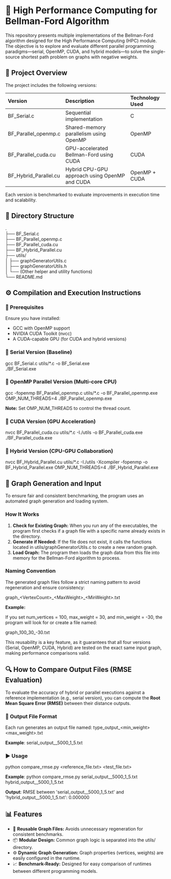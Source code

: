 # **🧮 High Performance Computing for Bellman-Ford Algorithm**

This repository presents multiple implementations of the Bellman-Ford algorithm designed for the High Performance Computing (HPC) module. The objective is to explore and evaluate different parallel programming paradigms—serial, OpenMP, CUDA, and hybrid models—to solve the single-source shortest path problem on graphs with negative weights.

## **📂 Project Overview**

The project includes the following versions:

| Version | Description | Technology Used |
| :---- | :---- | :---- |
| BF\_Serial.c | Sequential implementation | C |
| BF\_Parallel\_openmp.c | Shared-memory parallelism using OpenMP | OpenMP |
| BF\_Parallel\_cuda.cu | GPU-accelerated Bellman-Ford using CUDA | CUDA |
| BF\_Hybrid\_Parallel.cu | Hybrid CPU-GPU approach using OpenMP and CUDA | OpenMP \+ CUDA |

Each version is benchmarked to evaluate improvements in execution time and scalability.

## **📂 Directory Structure**

.  
├── BF\_Serial.c  
├── BF\_Parallel\_openmp.c  
├── BF\_Parallel\_cuda.cu  
├── BF\_Hybrid\_Parallel.cu  
├── utils/  
│   ├── graphGeneratorUtils.c  
│   ├── graphGeneratorUtils.h  
│   └── (Other helper and utility functions)  
└── README.md

## **⚙️ Compilation and Execution Instructions**

### **📌 Prerequisites**

Ensure you have installed:

* GCC with OpenMP support  
* NVIDIA CUDA Toolkit (nvcc)  
* A CUDA-capable GPU (for CUDA and hybrid versions)

### **🔹 Serial Version (Baseline)**

gcc BF\_Serial.c utils/\*.c \-o BF\_Serial.exe  
./BF\_Serial.exe

### **🔹 OpenMP Parallel Version (Multi-core CPU)**

gcc \-fopenmp BF\_Parallel\_openmp.c utils/\*.c \-o BF\_Parallel\_openmp.exe  
OMP\_NUM\_THREADS=4 ./BF\_Parallel\_openmp.exe

**Note:** Set OMP\_NUM\_THREADS to control the thread count.

### **🔹 CUDA Version (GPU Acceleration)**

nvcc BF\_Parallel\_cuda.cu utils/\*.c \-I./utils \-o BF\_Parallel\_cuda.exe  
./BF\_Parallel\_cuda.exe

### **🔹 Hybrid Version (CPU-GPU Collaboration)**

nvcc BF\_Hybrid\_Parallel.cu utils/\*.c \-I./utils \-Xcompiler \-fopenmp \-o BF\_Hybrid\_Parallel.exe
OMP_NUM_THREADS=4 ./BF\_Hybrid\_Parallel.exe

## **🧪 Graph Generation and Input**

To ensure fair and consistent benchmarking, the program uses an automated graph generation and loading system.

### **How It Works**

1. **Check for Existing Graph:** When you run any of the executables, the program first checks if a graph file with a specific name already exists in the directory.  
2. **Generate if Needed:** If the file does not exist, it calls the functions located in utils/graphGeneratorUtils.c to create a new random graph.  
3. **Load Graph:** The program then loads the graph data from this file into memory for the Bellman-Ford algorithm to process.

### **Naming Convention**

The generated graph files follow a strict naming pattern to avoid regeneration and ensure consistency:

graph\_\<VertexCount\>\_\<MaxWeight\>\_\<MinWeight\>.txt

**Example:**

If you set num\_vertices \= 100, max\_weight \= 30, and min\_weight \= \-30, the program will look for or create a file named:

graph\_100\_30\_-30.txt

This reusability is a key feature, as it guarantees that all four versions (Serial, OpenMP, CUDA, Hybrid) are tested on the exact same input graph, making performance comparisons valid.

## 🔍 How to Compare Output Files (RMSE Evaluation)

To evaluate the accuracy of hybrid or parallel executions against a reference implementation (e.g., serial version), you can compute the **Root Mean Square Error (RMSE)** between their distance outputs.

### 📄 Output File Format

Each run generates an output file named:
type_output_<vertices><min_weight><max_weight>.txt

**Example**: serial_output__5000_1_5.txt

### ▶️ Usage ###

python compare_rmse.py <reference_file.txt> <test_file.txt>

**Example**: 
python compare_rmse.py serial_output__5000_1_5.txt hybrid_output__5000_1_5.txt

**Output**:
RMSE between 'serial_output__5000_1_5.txt' and 'hybrid_output__5000_1_5.txt': 0.000000


## **📊 Features**

* 🔁 **Reusable Graph Files:** Avoids unnecessary regeneration for consistent benchmarks.  
* 📦 **Modular Design:** Common graph logic is separated into the utils/ directory.  
* ⚙️ **Dynamic Graph Generation:** Graph properties (vertices, weights) are easily configured in the runtime.  
* 📈 **Benchmark-Ready:** Designed for easy comparison of runtimes between different programming models.